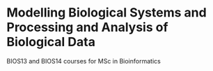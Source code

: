 # Modelling Biological Systems and Processing and Analysis of Biological Data
BIOS13 and BIOS14 courses for MSc in Bioinformatics
